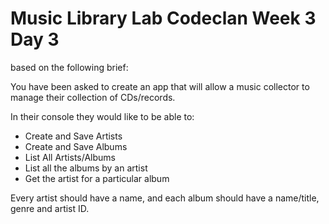 # Music Library Lab Codeclan Week 3 Day 3
based on the following brief:

You have been asked to create an app that will allow a music collector to manage their collection of CDs/records.

In their console they would like to be able to:

- Create and Save Artists
- Create and Save Albums
- List All Artists/Albums
- List all the albums by an artist
- Get the artist for a particular album

Every artist should have a name, and each album should have a name/title, genre and artist ID.
